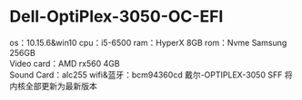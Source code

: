 # Dell-OptiPlex-3050-OC-EFI
os：10.15.6&win10
cpu：i5-6500 
ram：HyperX 8GB 
rom：Nvme Samsung 256GB  
Video card：AMD rx560 4GB  
Sound Card：alc255
wifi&蓝牙：bcm94360cd
戴尔-OPTIPLEX-3050 SFF
将内核全部更新为最新版本
